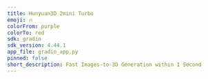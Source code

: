 ```yaml
---
title: Hunyuan3D 2mini Turbo
emoji: 🔥
colorFrom: purple
colorTo: red
sdk: gradio
sdk_version: 4.44.1
app_file: gradio_app.py
pinned: false
short_description: Fast Images-to-3D Generation within 1 Second
---
```



